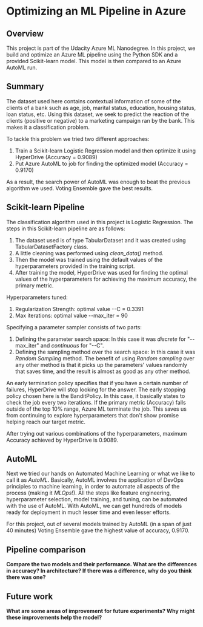 # Optimizing an ML Pipeline in Azure

## Overview
This project is part of the Udacity Azure ML Nanodegree.
In this project, we build and optimize an Azure ML pipeline using the Python SDK and a provided Scikit-learn model.
This model is then compared to an Azure AutoML run.

## Summary
The dataset used here contains contextual information of some of the clients of a bank such as age, job, marital status, education, housing status, loan status, etc. Using this dataset, we seek to predict the reaction of the clients (positive or negative) to a marketing campaign ran by the bank. This makes it a classification problem.

To tackle this problem we tried two different approaches:
1. Train a Scikit-learn Logistic Regression model and then optimize it using HyperDrive (Accuracy = 0.9089)
2. Put Azure AutoML to job for finding the optimized model (Accuracy = 0.9170)

As a result, the search power of AutoML was enough to beat the previous algorithm we used. Voting Ensemble gave the best results.

## Scikit-learn Pipeline
The classification algorithm used in this project is Logistic Regression. The steps in this Scikit-learn pipeline are as follows:
1. The dataset used is of type TabularDataset and it was created using TabularDatasetFactory class.
2. A little cleaning was performed using *clean_data()* method.
3. Then the model was trained using the default values of the hyperparameters provided in the training script.
4. After training the model, HyperDrive was used for finding the optimal values of the hyperparameters for achieving the maximum accuracy, the primary metric.

Hyperparameters tuned:
1. Regularization Strength: optimal value --C = 0.3391
2. Max iterations: optimal value --max_iter = 90

Specifying a parameter sampler consists of two parts:
1. Defining the parameter search space: In this case it was *discrete* for "--max_iter" and *continuous* for "--C".
2. Defining the sampling method over the search space: In this case it was *Random Sampling* method.
The benefit of using *Random sampling* over any other method is that it picks up the parameters' values randomly that saves time, and the result is almost as good as any other method.

An early termination policy specifies that if you have a certain number of failures, HyperDrive will stop looking for the answer. The early stopping policy chosen here is the BanditPolicy. In this case, it basically states to check the job every two iterations. If the primary metric (Accuracy) falls outside of the top 10% range, Azure ML terminate the job. This saves us from continuing to explore hyperparameters that don't show promise helping reach our target metric.

After trying out various combinations of the hyperparameters, maximum Accuracy achieved by HyperDrive is 0.9089.

## AutoML
Next we tried our hands on Automated Machine Learning or what we like to call it as *AutoML*. Basically, AutoML involves the application of DevOps principles to machine learning, in order to automate all aspects of the process (making it *MLOps*!). All the steps like feature engineering, hyperparameter selection, model training, and tuning, can be automated with the use of AutoML. With AutoML, we can get hundreds of models ready for deployment in much lesser time and even lesser efforts.

For this project, out of several models trained by AutoML (in a span of just 40 minutes) Voting Ensemble gave the highest value of accuracy, 0.9170.

## Pipeline comparison
**Compare the two models and their performance. What are the differences in accuracy? In architecture? If there was a difference, why do you think there was one?**

## Future work
**What are some areas of improvement for future experiments? Why might these improvements help the model?**
